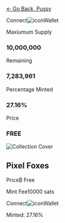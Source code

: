 [← Go Back, Pussy](https://www.bubblemint.io/)

Connect![icon](https://yours.org/logo.svg)Wallet

Maxiumum Supply

### 10,000,000

Remaining

### 7,283,961

Percentage Minted

### 27.16%

Price

### FREE

![Collection Cover](https://mint-sites.s3.amazonaws.com/foxes/yellow-fox.png)

## Pixel Foxes

Price₿ Free

Mint Fee10000 sats

Connect![icon](https://yours.org/logo.svg)Wallet

Minted: 27.16%